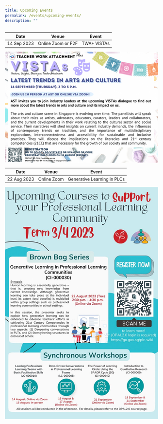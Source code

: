 ```yaml
---
title: Upcoming Events
permalink: /events/upcoming-events/
description: ""
---
```

| Date | Venue | Event|
| -------- | -------- | -------- |
|  14 Sep 2023  | Online Zoom or F2F  | TWA+ VISTAs  |

<a target="_blank" href="https://go.gov.sg/vistas23">![Vista-Sep23](/images/Events/Vista-Sep23.png)</a>


| Date | Venue | Event|
| ---------- | -------- | -------- |
|  22 Aug 2023  | Online Zoom  | Generative Learning in PLCs  |

<a target="_blank" href="https://go.gov.sg/plc-wiki">![brownbag-aug23](/images/Events/brownbag-aug2023.jpg)</a>